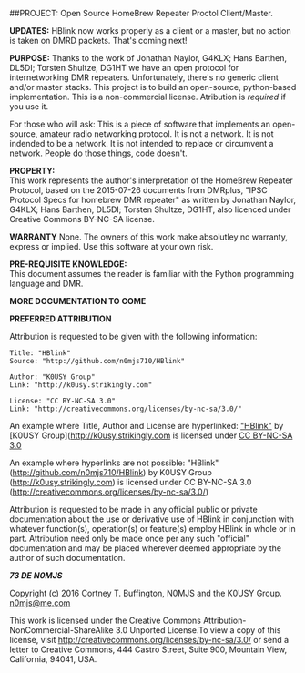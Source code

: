 ##PROJECT: Open Source HomeBrew Repeater Proctol Client/Master.

**UPDATES:**
HBlink now works properly as a client or a master, but no action is taken on DMRD packets. That's coming next!

**PURPOSE:** Thanks to the work of Jonathan Naylor, G4KLX; Hans Barthen, DL5DI; Torsten Shultze, DG1HT we have an open protocol for internetworking DMR repeaters. Unfortunately, there's no generic client and/or master stacks. This project is to build an open-source, python-based implementation. This is a non-commercial license. Atribution is *required* if you use it.

For those who will ask: This is a piece of software that implements an open-source, amateur radio networking protocol. It is not a network. It is not indended to be a network. It is not intended to replace or circumvent a network. People do those things, code doesn't.
  
**PROPERTY:**  
This work represents the author's interpretation of the HomeBrew Repeater Protocol, based on the 2015-07-26 documents from DMRplus, "IPSC Protocol Specs for homebrew DMR repeater" as written by Jonathan Naylor, G4KLX; Hans Barthen, DL5DI; Torsten Shultze, DG1HT, also licenced under Creative Commons BY-NC-SA license.

**WARRANTY**
None. The owners of this work make absolutley no warranty, express or implied. Use this software at your own risk.

**PRE-REQUISITE KNOWLEDGE:**  
This document assumes the reader is familiar with the Python programming language and DMR.  


**MORE DOCUMENTATION TO COME**


**PREFERRED ATTRIBUTION**

Attribution is requested to be given with the following information:

    Title: "HBlink"
    Source: "http://github.com/n0mjs710/HBlink"

    Author: "K0USY Group"
    Link: "http://k0usy.strikingly.com"

    License: "CC BY-NC-SA 3.0"
    Link: "http://creativecommons.org/licenses/by-nc-sa/3.0/"

An example where Title, Author and License are hyperlinked:
  ["HBlink"](http://github.com/n0mjs710/HBlink) by [K0USY Group](http://k0usy.strikingly.com is licensed under [CC BY-NC-SA 3.0](http://creativecommons.org/licenses/by-nc-sa/3.0/)
    
An example where hyperlinks are not possible:
  "HBlink" (http://github.com/n0mjs710/HBlink) by K0USY Group (http://k0usy.strikingly.com) is licensed under CC BY-NC-SA 3.0 (http://creativecommons.org/licenses/by-nc-sa/3.0/)
    
Attribution is requested to be made in any official public or private documentation about the use or derivative use of HBlink in conjunction with whatever function(s), operation(s) or feature(s) employ HBlink in whole or in part. Attribution need only be made once per any such "official" documentation and may be placed wherever deemed appropriate by the author of such documentation.

***73 DE N0MJS***

Copyright (c) 2016 Cortney T. Buffington, N0MJS and the K0USY Group. n0mjs@me.com

This work is licensed under the Creative Commons Attribution-NonCommercial-ShareAlike
3.0 Unported License.To view a copy of this license, visit
http://creativecommons.org/licenses/by-nc-sa/3.0/ or send a letter to
Creative Commons, 444 Castro Street, Suite 900, Mountain View,
California, 94041, USA.
